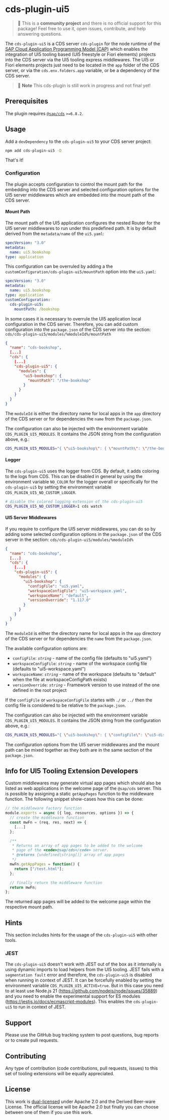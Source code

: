 # cds-plugin-ui5

> :wave: This is a **community project** and there is no official support for this package! Feel free to use it, open issues, contribute, and help answering questions.

The `cds-plugin-ui5` is a CDS server `cds-plugin` for the node runtime of the [SAP Cloud Application Programming Model (CAP)](https://cap.cloud.sap/docs/about/) which enables the integration of UI5 tooling based (UI5 freestyle or Fiori elements) projects into the CDS server via the UI5 tooling express middlewares. The UI5 or Fiori elements projects just need to be located in the `app` folder of the CDS server, or via the `cds.env.folders.app` variable, or be a dependency of the CDS server.

> :construction: **Note**
> This cds-plugin is still work in progress and not final yet!

## Prerequisites

The plugin requires [`@sap/cds`](https://www.npmjs.com/package/@sap/cds) `>=6.8.2`.

## Usage

Add a `devDependency` to the `cds-plugin-ui5` to your CDS server project:

```sh
npm add cds-plugin-ui5 -D
```

That's it!

### Configuration

The plugin accepts configuration to control the mount path for the embedding into the CDS server and selected configuration options for the UI5 server middlewares which are embedded into the mount path of the CDS server.

#### Mount Path

The mount path of the UI5 application configures the nested Router for the UI5 server middlewares to run under this predefined path. It is by default derived from the `metadata/name` of the `ui5.yaml`:

```yaml
specVersion: "3.0"
metadata:
  name: ui5.bookshop
type: application
```

This configuration can be overruled by adding a the `customConfiguration/cds-plugin-ui5/mountPath` option into the `ui5.yaml`:

```yaml
specVersion: "3.0"
metadata:
  name: ui5.bookshop
type: application
customConfiguration:
  cds-plugin-ui5:
    mountPath: /bookshop
```

In some cases it is necessary to overrule the UI5 application local configuration in the CDS server. Therefore, you can add custom configuration into the `package.json` of the CDS server into the section: `cds/cds-plugin-ui5/modules/%moduleId%/mountPath`

```json
{
  "name": "cds-bookshop",
  [...]
  "cds": {
    [...]
    "cds-plugin-ui5": {
      "modules": {
        "ui5-bookshop": {
          "mountPath": "/the-bookshop"
        }
      }
    }
  }
}
```

The `moduleId` is either the directory name for local apps in the `app` directory of the CDS server or for dependencies the `name` from the `package.json`.

The configuration can also be injected with the environment variable `CDS_PLUGIN_UI5_MODULES`. It contains the JSON string from the configuration above, e.g.:

```sh
CDS_PLUGIN_UI5_MODULES="{ \"ui5-bookshop\": { \"mountPath\": \"/the-bookshop\" } }" cds-serve
```

#### Logger

The `cds-plugin-ui5` uses the logger from CDS. By default, it adds coloring to the logs from CDS. This can be disabled in general by using the environment variable `NO_COLOR` for the logger overall or specifically for the `cds-plugin-ui5` by setting the environment variable `CDS_PLUGIN_UI5_NO_CUSTOM_LOGGER`.

```sh
# disable the colored logging extension of the cds-plugin-ui5
CDS_PLUGIN_UI5_NO_CUSTOM_LOGGER=1 cds watch
```

#### UI5 Server Middlewares

If you require to configure the UI5 server middlewares, you can do so by adding some selected configuration options in the `package.json` of the CDS server in the section: `cds/cds-plugin-ui5/modules/%moduleId%`

```json
{
  "name": "cds-bookshop",
  [...]
  "cds": {
    [...]
    "cds-plugin-ui5": {
      "modules": {
        "ui5-bookshop": {
          "configFile": "ui5.yaml",
          "workspaceConfigFile": "ui5-workspace.yaml",
          "workspaceName": "default",
          "versionOverride": "1.117.0"
        }
      }
    }
  }
}
```

The `moduleId` is either the directory name for local apps in the `app` directory of the CDS server or for dependencies the `name` from the `package.json`.

The available configuration options are:

* `configFile`: *`string`* - name of the config file (defaults to "ui5.yaml")
* `workspaceConfigFile`: *`string`* - name of the workspace config file (defaults to "ui5-workspace.yaml")
* `workspaceName`: *`string`* - name of the workspace (defaults to "default" when the file at workspaceConfigPath exists)
* `versionOverride`: *`string`* - Framework version to use instead of the one defined in the root project

If the `configFile` or `workspaceConfigFile` startes with `./` or `../` then the config file is considered to be relative to the `package.json`.

The configuration can also be injected with the environment variable `CDS_PLUGIN_UI5_MODULES`. It contains the JSON string from the configuration above, e.g.:

```sh
CDS_PLUGIN_UI5_MODULES="{ \"ui5-bookshop\": { \"configFile\": \"ui5-dist.yaml\" } }" cds-serve
```

The configuration options from the UI5 server middlewares and the mount path can be mixed together as they both are in the same section of the `package.json`.

## Info for UI5 Tooling Extension Developers

Custom middlewares may generate virtual app pages which should also be listed as web applications in the welcome page of the `@sap/cds` server. This is possible by assigning a static `getAppPages` function to the middleware function. The following snippet show-cases how this can be done:

```js
// the middleware factory function
module.exports = async ({ log, resources, options }) => {
  // create the middleware function
  const mwFn = (req, res, next) => {
    [...]
  };

  /**
   * Returns an array of app pages to be added to the welcome
   * page of the <code>@sap/cds</code> server.
   * @returns {undefined|string[]} array of app pages
   */
  mwFn.getAppPages = function() {
    return ["/test.html"];
  };

  // finally return the middleware function
  return mwFn;
};
```

The returned app pages will be added to the welcome page within the respective mount path.

## Hints

This section includes hints for the usage of the `cds-plugin-ui5` with other tools.

### JEST

The `cds-plugin-ui5` doesn't work with JEST out of the box as it internally is using dynamic imports to load helpers from the UI5 tooling. JEST fails with a `segmentation fault` error and therefore, the `cds-plugin-ui5` is disabled when running in context of JEST. It can be forcefully enabled by setting the environment variable `CDS_PLUGIN_UI5_ACTIVE=true`. But in this case you need to at least use Node.js 21 (https://github.com/nodejs/node/issues/35889) and you need to enable the experimental support for ES modules (https://jestjs.io/docs/ecmascript-modules). This enables the `cds-plugin-ui5` to run in context of JEST.

## Support

Please use the GitHub bug tracking system to post questions, bug reports or to create pull requests.

## Contributing

Any type of contribution (code contributions, pull requests, issues) to this set of tooling extensions will be equally appreciated.

## License

This work is [dual-licensed](../../LICENSE) under Apache 2.0 and the Derived Beer-ware License. The official license will be Apache 2.0 but finally you can choose between one of them if you use this work.
